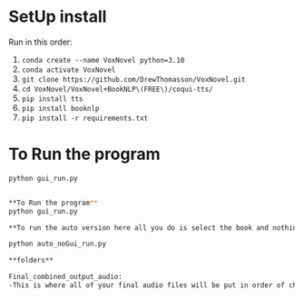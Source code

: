# SetUp install

Run in this order:

1. `conda create --name VoxNovel python=3.10`
2. `conda activate VoxNovel`
3. `git clone https://github.com/DrewThomasson/VoxNovel.git`
4. `cd VoxNovel/VoxNovel+BookNLP\(FREE\)/coqui-tts/`
5. `pip install tts`
6. `pip install booknlp`
7. `pip install -r requirements.txt`

# To Run the program

```bash
python gui_run.py


**To Run the program**
python gui_run.py

**To run the auto version here all you do is select the book and nothing else**

python auto_noGui_run.py

**folders**

Final_combined_output_audio:
-This is where all of your final audio files will be put in order of chapter num

